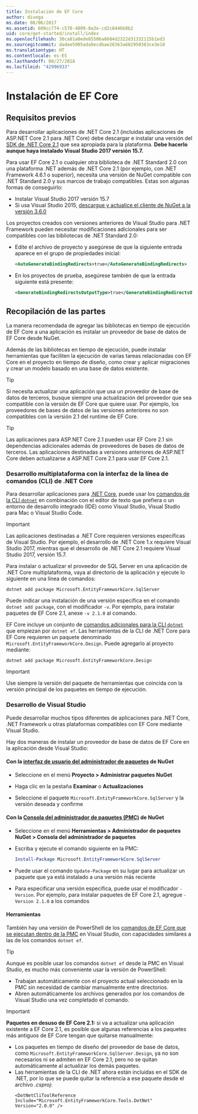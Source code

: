 ```yaml
---
title: Instalación de EF Core
author: divega
ms.date: 08/06/2017
ms.assetid: 608cc774-c570-4809-8a3e-cd2c8446b8b2
uid: core/get-started/install/index
ms.openlocfilehash: 30ca81a0ede65506a6684d2322d31332115b1ed3
ms.sourcegitcommit: dadee5905ada9ecdbae28363a682950383ce3e10
ms.translationtype: HT
ms.contentlocale: es-ES
ms.lasthandoff: 08/27/2018
ms.locfileid: "42996933"
---
```

# <a name="installing-ef-core"></a>Instalación de EF Core

## <a name="prerequisites"></a>Requisitos previos

Para desarrollar aplicaciones de .NET Core 2.1 (incluidas aplicaciones de ASP.NET Core 2.1 para .NET Core) debe descargar e instalar una versión del [SDK de .NET Core 2.1](https://www.microsoft.com/net/download/core) que sea apropiada para la plataforma. **Debe hacerlo aunque haya instalado Visual Studio 2017 versión 15.7.**

Para usar EF Core 2.1 o cualquier otra biblioteca de .NET Standard 2.0 con una plataforma .NET además de .NET Core 2.1 (por ejemplo, con .NET Framework 4.6.1 o superior), necesita una versión de NuGet compatible con .NET Standard 2.0 y sus marcos de trabajo compatibles. Estas son algunas formas de conseguirlo:

* Instalar Visual Studio 2017 versión 15.7
* Si usa Visual Studio 2015, [descargue y actualice el cliente de NuGet a la versión 3.6.0](https://www.nuget.org/downloads)

Los proyectos creados con versiones anteriores de Visual Studio para .NET Framework pueden necesitar modificaciones adicionales para ser compatibles con las bibliotecas de .NET Standard 2.0:

* Edite el archivo de proyecto y asegúrese de que la siguiente entrada aparece en el grupo de propiedades inicial:
  ``` xml
  <AutoGenerateBindingRedirects>true</AutoGenerateBindingRedirects>
  ```

* En los proyectos de prueba, asegúrese también de que la entrada siguiente está presente:
  ``` xml
  <GenerateBindingRedirectsOutputType>true</GenerateBindingRedirectsOutputType>
  ```

## <a name="getting-the-bits"></a>Recopilación de las partes
La manera recomendada de agregar las bibliotecas en tiempo de ejecución de EF Core a una aplicación es instalar un proveedor de base de datos de EF Core desde NuGet.

Además de las bibliotecas en tiempo de ejecución, puede instalar herramientas que faciliten la ejecución de varias tareas relacionadas con EF Core en el proyecto en tiempo de diseño, como crear y aplicar migraciones y crear un modelo basado en una base de datos existente.

> [!TIP]  
> Si necesita actualizar una aplicación que usa un proveedor de base de datos de terceros, busque siempre una actualización del proveedor que sea compatible con la versión de EF Core que quiere usar. Por ejemplo, los proveedores de bases de datos de las versiones anteriores no son compatibles con la versión 2.1 del runtime de EF Core.  

> [!TIP]  
> Las aplicaciones para ASP.NET Core 2.1 pueden usar EF Core 2.1 sin dependencias adicionales además de proveedores de bases de datos de terceros. Las aplicaciones destinadas a versiones anteriores de ASP.NET Core deben actualizarse a ASP.NET Core 2.1 para usar EF Core 2.1.

<a name="cli"></a>
### <a name="cross-platform-development-using-the-net-core-command-line-interface-cli"></a>Desarrollo multiplataforma con la interfaz de la línea de comandos (CLI) de .NET Core

Para desarrollar aplicaciones para [.NET Core](https://www.microsoft.com/net/download/core), puede usar los [comandos de la CLI `dotnet`](https://docs.microsoft.com/dotnet/core/tools/) en combinación con el editor de texto que prefiera o un entorno de desarrollo integrado (IDE) como Visual Studio, Visual Studio para Mac o Visual Studio Code.

> [!IMPORTANT]  
> Las aplicaciones destinadas a .NET Core requieren versiones específicas de Visual Studio. Por ejemplo, el desarrollo de .NET Core 1.x requiere Visual Studio 2017, mientras que el desarrollo de .NET Core 2.1 requiere Visual Studio 2017, versión 15.7.

Para instalar o actualizar el proveedor de SQL Server en una aplicación de .NET Core multiplataforma, vaya al directorio de la aplicación y ejecute lo siguiente en una línea de comandos:

``` Console
dotnet add package Microsoft.EntityFrameworkCore.SqlServer
```

Puede indicar una instalación de una versión específica en el comando `dotnet add package`, con el modificador `-v`. Por ejemplo, para instalar paquetes de EF Core 2.1, anexe `-v 2.1.0` al comando.

EF Core incluye un conjunto de [comandos adicionales para la CLI `dotnet`](../../miscellaneous/cli/dotnet.md) que empiezan por `dotnet ef`. Las herramientas de la CLI de .NET Core para EF Core requieren un paquete denominado `Microsoft.EntityFrameworkCore.Design`. Puede agregarlo al proyecto mediante:

 ``` Console    
dotnet add package Microsoft.EntityFrameworkCore.Design 
``` 

> [!IMPORTANT]      
> Use siempre la versión del paquete de herramientas que coincida con la versión principal de los paquetes en tiempo de ejecución.

<a name="visual-studio"></a>
### <a name="visual-studio-development"></a>Desarrollo de Visual Studio

Puede desarrollar muchos tipos diferentes de aplicaciones para .NET Core, .NET Framework u otras plataformas compatibles con EF Core mediante Visual Studio.

Hay dos maneras de instalar un proveedor de base de datos de EF Core en la aplicación desde Visual Studio:

#### <a name="using-nugets-package-manager-user-interfacehttpsdocsmicrosoftcomnugettoolspackage-manager-ui"></a>Con la [interfaz de usuario del administrador de paquetes](https://docs.microsoft.com/nuget/tools/package-manager-ui) de NuGet

* Seleccione en el menú **Proyecto > Administrar paquetes NuGet**

* Haga clic en la pestaña **Examinar** o **Actualizaciones**

* Seleccione el paquete `Microsoft.EntityFrameworkCore.SqlServer` y la versión deseada y confirme

#### <a name="using-nugets-package-manager-console-pmchttpsdocsmicrosoftcomnugettoolspackage-manager-console"></a>Con la [Consola del administrador de paquetes (PMC)](https://docs.microsoft.com/nuget/tools/package-manager-console) de NuGet

* Seleccione en el menú **Herramientas > Administrador de paquetes NuGet > Consola del administrador de paquetes**

* Escriba y ejecute el comando siguiente en la PMC:

  ``` PowerShell  
  Install-Package Microsoft.EntityFrameworkCore.SqlServer
  ```
* Puede usar el comando `Update-Package` en su lugar para actualizar un paquete que ya está instalado a una versión más reciente

* Para especificar una versión específica, puede usar el modificador `-Version`. Por ejemplo, para instalar paquetes de EF Core 2.1, agregue `-Version 2.1.0` a los comandos

#### <a name="tools"></a>Herramientas

También hay una versión de PowerShell de los [comandos de EF Core que se ejecutan dentro de la PMC](../../miscellaneous/cli/powershell.md) en Visual Studio, con capacidades similares a las de los comandos `dotnet ef`. 

> [!TIP]  
> Aunque es posible usar los comandos `dotnet ef` desde la PMC en Visual Studio, es mucho más conveniente usar la versión de PowerShell:
> * Trabajan automáticamente con el proyecto actual seleccionado en la PMC sin necesidad de cambiar manualmente entre directorios.  
> * Abren automáticamente los archivos generados por los comandos de Visual Studio una vez completado el comando.

> [!IMPORTANT]  
> **Paquetes en desuso de EF Core 2.1:** si va a actualizar una aplicación existente a EF Core 2.1, es posible que algunas referencias a los paquetes más antiguos de EF Core tengan que quitarse manualmente:
> * Los paquetes en tiempo de diseño del proveedor de base de datos, como `Microsoft.EntityFrameworkCore.SqlServer.Design`, ya no son necesarios ni se admiten en EF Core 2.1, pero no se quitan automáticamente al actualizar los demás paquetes.
> * Las herramientas de la CLI de .NET ahora están incluidas en el SDK de .NET, por lo que se puede quitar la referencia a ese paquete desde el archivo *.csproj*:
>   ```
>   <DotNetCliToolReference Include="Microsoft.EntityFrameworkCore.Tools.DotNet" Version="2.0.0" />
>   ```
